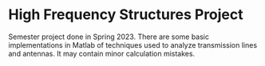 # High Frequency Structures Project
Semester project done in Spring 2023. There are some basic implementations in Matlab of techniques used to analyze transmission lines and antennas. It may contain minor calculation mistakes.
